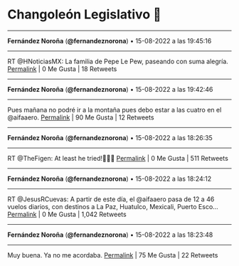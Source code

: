 # Changoleón Legislativo 🙈
*****
**Fernández Noroña** (**@fernandeznorona**) • 15-08-2022 a las 19:45:16
*****
RT @HNoticiasMX: La familia de Pepe Le Pew, paseando con suma alegría.
[Permalink](https://twitter.com/fernandeznorona/status/1559385778161074176) | 0 Me Gusta | 18 Retweets
*****
**Fernández Noroña** (**@fernandeznorona**) • 15-08-2022 a las 19:42:46
*****
Pues mañana no podré ir a la montaña pues debo estar a las cuatro en el @aifaaero.
[Permalink](https://twitter.com/fernandeznorona/status/1559385149250355202) | 90 Me Gusta | 12 Retweets
*****
**Fernández Noroña** (**@fernandeznorona**) • 15-08-2022 a las 18:26:35
*****
RT @TheFigen: At least he tried!💓🤣🤣
[Permalink](https://twitter.com/fernandeznorona/status/1559365979775410177) | 0 Me Gusta | 511 Retweets
*****
**Fernández Noroña** (**@fernandeznorona**) • 15-08-2022 a las 18:24:12
*****
RT @JesusRCuevas: A partir de este día, el @aifaaero pasa de 12 a 46 vuelos diarios, con destinos a La Paz, Huatulco, Mexicali, Puerto Esco…
[Permalink](https://twitter.com/fernandeznorona/status/1559365379008471040) | 0 Me Gusta | 1,042 Retweets
*****
**Fernández Noroña** (**@fernandeznorona**) • 15-08-2022 a las 18:23:48
*****
Muy buena. Ya no me acordaba.
[Permalink](https://twitter.com/fernandeznorona/status/1559365277959262215) | 75 Me Gusta | 22 Retweets